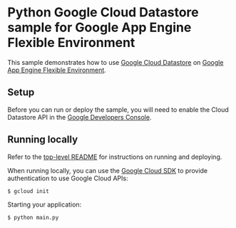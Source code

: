 # Python Google Cloud Datastore sample for Google App Engine Flexible Environment

This sample demonstrates how to use [Google Cloud Datastore](https://cloud.google.com/datastore/) on [Google App Engine Flexible Environment](https://cloud.google.com/appengine).

## Setup

Before you can run or deploy the sample, you will need to enable the Cloud Datastore API in the [Google Developers Console](https://console.developers.google.com/project/_/apiui/apiview/datastore/overview).

## Running locally

Refer to the [top-level README](../README.md) for instructions on running and deploying.

When running locally, you can use the [Google Cloud SDK](https://cloud.google.com/sdk) to provide authentication to use Google Cloud APIs:

    $ gcloud init

Starting your application:

    $ python main.py
